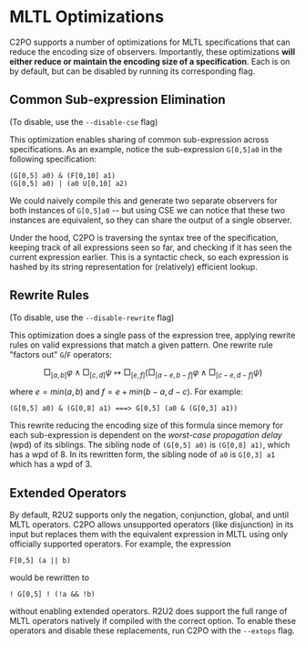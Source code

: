 # MLTL Optimizations
C2PO supports a number of optimizations for MLTL specifications that can reduce the encoding size of observers. Importantly, these optimizations **will either reduce or maintain the encoding size of a specification**. Each is on by default, but can be disabled by running its corresponding flag.

## Common Sub-expression Elimination 
(To disable, use the `--disable-cse` flag)

This optimization enables sharing of common sub-expression across specifications. As an example, notice the sub-expression `G[0,5]a0` in the following specification:

    (G[0,5] a0) & (F[0,10] a1)
    (G[0,5] a0) | (a0 U[0,10] a2)

We could naively compile this and generate two separate observers for both instances of `G[0,5]a0` -- but using CSE we can notice that these two instances are equivalent, so they can share the output of a single observer. 

Under the hood, C2PO is traversing the syntax tree of the specification, keeping track of all expressions seen so far, and checking if it has seen the current expression earlier. This is a syntactic check, so each expression is hashed by its string representation for (relatively) efficient lookup.

## Rewrite Rules
(To disable, use the `--disable-rewrite` flag)

This optimization does a single pass of the expression tree, applying rewrite rules on valid expressions that match a given pattern. One rewrite rule "factors out" `G`/`F` operators:  

$$
    \Box_{[a,b]} \varphi \land \Box_{[c,d]} \psi \mapsto 
    \Box_{[e,f]}(\Box_{[a-e,b-f]} \varphi \land \Box_{[c-e,d-f]} \psi)
$$

where $e = min(a,b)$ and $f = e + min(b-a,d-c)$. For example:

    (G[0,5] a0) & (G[0,8] a1) ===> G[0,5] (a0 & (G[0,3] a1)) 

This rewrite reducing the encoding size of this formula since memory for each sub-expression is dependent on the *worst-case propagation delay* (wpd) of its siblings. The sibling node of `(G[0,5] a0)` is `(G[0,8] a1)`, which has a wpd of 8. In its rewritten form, the sibling node of `a0` is `G[0,3] a1` which has a wpd of 3.


## Extended Operators
By default, R2U2 supports only the negation, conjunction, global, and until MLTL operators. C2PO allows unsupported operators (like disjunction) in its input but replaces them with the equivalent expression in MLTL using only officially supported operators. For example, the expression

    F[0,5] (a || b)

would be rewritten to

    ! G[0,5] ! (!a && !b)

without enabling extended operators. R2U2 does support the full range of MLTL operators natively if compiled with the correct option. To enable these operators and disable these replacements, run C2PO with the `--extops` flag.